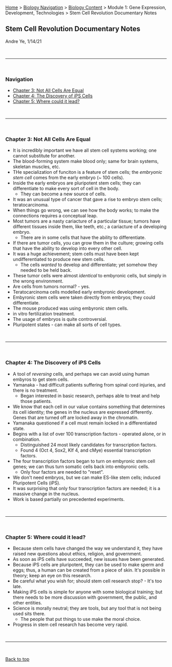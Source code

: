 [Home](https://andre-ye.github.io) > [Biology Navigation](https://andre-ye.github.io/biology/biology_navigation) > [Biology Content](https://andre-ye.github.io/biology/biology_navigation#biology-content) > Module 1: Gene Expression, Development, Technologies > Stem Cell Revolution Documentary Notes

## Stem Cell Revolution Documentary Notes 
Andre Ye, 1/14/21

<br>

---

<br>

### Navigation
- [Chapter 3: Not All Cells Are Equal](#chapter-3-not-all-cells-are-equal)
- [Chapter 4: The Discovery of iPS Cells](#chapter-4-the-discovery-of-ips-cells)
- [Chapter 5: Where could it lead?](#chapter-5-where-could-it-lead)


<br>

---

<br>

### Chapter 3: Not All Cells Are Equal
- It is incredibly important we have all stem cell systems working; one cannot substitute for another.
- The blood-forming system make blood only; same for brain systems, skeletan muscles, etc.
- THe specialization of funciton is a feature of stem cells; the *embryonic stem cell* comes from the early embryo (~ 100 cells).
- Inside the early embryos are pluripotent stem cells; they can differentiate to make every sort of cell in the body.
	- They can become a new source of cells.
- It was an unusual type of cancer that gave a rise to embryo stem cells; teratocarcinoma.
- When things go wrong, we can see how the body works; to make the connections requires a conceptual leap.
- Most tumors are a nasty cariacture of a particular tissue; tumors have different tissues inside them, like teeth, etc.; a cariacture of a developing embryo.
	- There are in some cells that have the ability to differentiate.
- If there are tumor cells, you can grow them in the culture; growing cells that have the ability to develop into every other cell.
- It was a huge achievement; stem cells must have been kept undifferentiated to produce new stem cells.
	- The cells *wanted* to develop and differentiate; yet somehow they needed to be held back.
- These tumor cells were almost *identical* to embyronic cells, but simply in the wrong environment.
- Are cells from tumors normal? - yes.
- Teratocarcinoma cells modelled early embyronic development.
- Embyronic stem cells were taken directly from embryos; they could differentiate.
- The mouse produced was using embyronic stem cells.
- in vitro fertilization treatment.
- The usage of embryos is quite controversial.
- Pluripotent states - can make all sorts of cell types.


<br>

---

<br>

### Chapter 4: The Discovery of iPS Cells
- A tool of *reversing* cells, and perhaps we can avoid using human embyros to get stem cells.
- Yamanaka - had difficult patients suffering from spinal cord injuries, and there is no treatment.
	- Began interested in basic research, perhaps able to treat and help those patients.
- We know that each cell in our value contains something that determines its cell identity; the genes in the nucleus are expressed differently. Genes that are turned off are locked away in the chromatin.
- Yamanaka questioned if a cell must remain locked in a differentiated state.
- Begins with a list of over 100 transcription factors - operated alone, or in combination.
	- Distinguished 24 most likely candidates for transcription factors.
	- Found 4 (Oct 4, Sox2, Klf 4, and cMye) essential transcription factors.
- The four transcription factors began to turn on embyronic stem cell genes; we can thus turn somatic cells back into embyronic cells.
	- Only four factors are needed to "reset".
- We don't need embryos, but we can make ES-like stem cells; induced Pluripotent Cells (iPS).
- It was surprising that only four transcription factors are needed; it is a massive change in the nucleus.
- Work is based partially on precedented experiments.

<br>

---

<br>

### Chapter 5: Where could it lead?
- Because stem cells have changed the way we understand it, they have raised new questions about ethics, religion, and government.
- As soon as iPS cells have succeeded, new issues have been generated.
- Because iPS cells are pluripotent, they can be used to make sperm and eggs; thus, a human can be created from a piece of skin. It's possible in theory; keep an eye on this research.
- Be careful what you wish for; should stem cell research stop? - It's too late.
- Making iPS cells is simple for anyone with some biological training; but there needs to be more discussion with government, the public, and other entities.
- Science is morally neutral; they are tools, but any tool that is not being used sits there.
	- The people that put things to use make the moral choice.
- Progress in stem cell research has become very rapid.

<br>

---

<br>

[Back to top](#)
